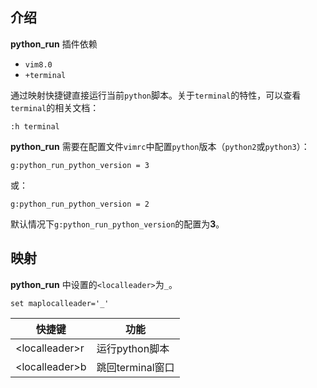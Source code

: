 ## 介绍

**python_run** 插件依赖

* `vim8.0`
* `+terminal`

通过映射快捷键直接运行当前`python`脚本。关于`terminal`的特性，可以查看`terminal`的相关文档：
``` vim
:h terminal
```

**python_run** 需要在配置文件`vimrc`中配置`python`版本（`python2`或`python3`）：
``` vim
g:python_run_python_version = 3
```
或：
``` vim
g:python_run_python_version = 2
```
默认情况下`g:python_run_python_version`的配置为**3**。

## 映射

**python_run** 中设置的`<localleader>`为`_`。
``` vim
set maplocalleader='_'
```

快捷键 | 功能
---- | ---
\<localleader\>r | 运行python脚本
\<localleader\>b |  跳回terminal窗口
